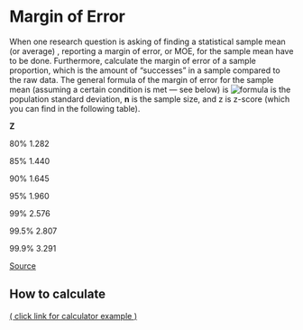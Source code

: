 # Margin of Error

When one research question is asking of finding a statistical sample mean (or average) , reporting a margin of error, or MOE, for the sample mean have to be done. Furthermore, calculate the margin of error of a sample proportion, which is the amount of “successes” in a sample compared to the raw data. The general formula of the margin of error for the sample mean (assuming a certain condition is met — see below) is
![formula](https://www.dummies.com/wp-content/uploads/359363.image0.png) is the population standard deviation, **n** is the sample size, and z is z-score (which you can find in the following table).

 **Z**

80%	1.282

85%	1.440

90%	1.645

95%	1.960

99%	2.576

99.5%	2.807

99.9%	3.291

[Source](https://www.dummies.com/education/math/statistics/how-to-calculate-the-margin-of-error-for-a-sample-mean/)
## How to calculate
[( click link for calculator example )](https://www.dummies.com/education/math/statistics/how-to-calculate-the-margin-of-error-for-a-sample-mean/)
